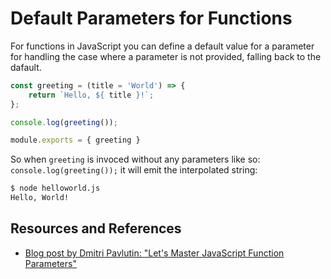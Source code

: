 # Default Parameters for Functions

For functions in JavaScript you can define a default value for a parameter for handling the case where a parameter is not provided, falling back to the dafault.

```javascript
const greeting = (title = 'World') => {
    return `Hello, ${ title }!`;
};

console.log(greeting());

module.exports = { greeting }
```

So when `greeting` is invoced without any parameters like so: `console.log(greeting());` it will emit the interpolated string:

```bash
$ node helloworld.js
Hello, World!
```

## Resources and References

- [Blog post by Dmitri Pavlutin: "Let's Master JavaScript Function Parameters"](https://dmitripavlutin.com/javascript-function-parameters/)
